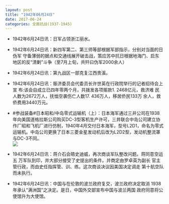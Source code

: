 ```yaml
---
layout: post
title: "1942年06月24日"
date: 2017-06-24
categories: 全面抗战(1937-1945)
---
```


<meta name="referrer" content="no-referrer" />

- 1942年6月24日讯：日军占领浙江丽水。 

- 1942年6月24日讯：新四军第二、第三师等部根据军部指示，分别对当面的日伪军 守备薄弱的据点和交通线展开破击战，策应苏中抗日根据地海门、启东 地区的反“清剿”斗争（至7月上旬，共歼曰伪军2000余人） 

- 1942年6月24日讯：第九战区一部克复江西贵溪。 

- 1942年6月24日讯：赈济委员会代委员长许世英在行政院举行的记者招待会上宣 布:该会自成立已四年零两个月，共拨发各项赈款1. 2468亿元，救济难 民人数为2672万人，抚恤空袭伤亡人数17. 436万人，移居侨民133万 余人，救侨费用3440万元。 

- #参战装备#日本昭和/中岛零式运输机（上）：日本海军通过三井公司在1938年向美国道格拉斯公司购买DC-3型客机生产许可，三井联合中岛公司建立协作厂昭和飞机厂进行仿制，1940年4月交付日本海军，型号L2D1，命名为零式运输机。中岛公司更换了日本三菱金星发动机后改为L2D2型，发动机整流罩与DC-3不同。 <br/><img src="https://wx1.sinaimg.cn/large/aca367d8ly1fgw286grolj20dw0kb77u.jpg" />

- 1942年6月24日讯：蒋介石会晤史迪威，再次商谈军队整改问题。蒋同意空运五 万军队到印，并大部分接受了史提出的条件。并商定由罗卓英为副长 官主管行政，而由史任指挥管、训、练。这次商谈决议因美国决定调走 第十航空队而未执行。 

- 1942年6月24日讯：中国与在伦敦的波兰政府复交，波兰政府决定取消 1938年承认“满洲国”之决定。是日，中国外交部宣布中国与波兰两国 政府同意将公使馆升为大使馆。 

